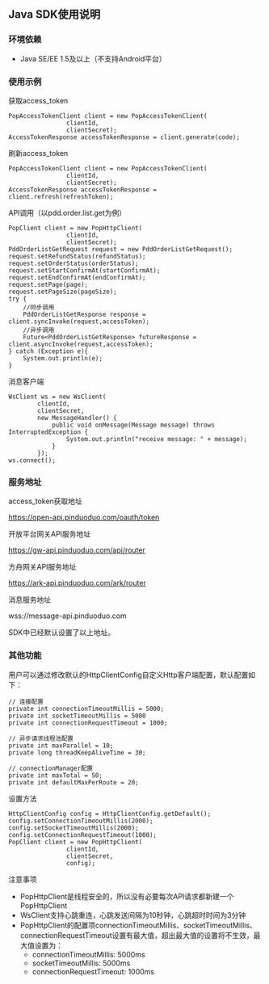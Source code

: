 ## Java SDK使用说明

### 环境依赖

- Java SE/EE 1.5及以上（不支持Android平台）

### 使用示例

获取access_token

    PopAccessTokenClient client = new PopAccessTokenClient(
                    clientId,
                    clientSecret);
    AccessTokenResponse accessTokenResponse = client.generate(code);
             

刷新access_token

    PopAccessTokenClient client = new PopAccessTokenClient(
                    clientId,
                    clientSecret);
    AccessTokenResponse accessTokenResponse = client.refresh(refreshToken);

API调用（以pdd.order.list.get为例）

    PopClient client = new PopHttpClient(
                    clientId,
                    clientSecret);
    PddOrderListGetRequest request = new PddOrderListGetRequest();
    request.setRefundStatus(refundStatus);
    request.setOrderStatus(orderStatus);
    request.setStartConfirmAt(startConfirmAt);
    request.setEndConfirmAt(endConfirmAt);
    request.setPage(page);
    request.setPageSize(pageSize);
    try {
    	//同步调用
        PddOrderListGetResponse response = client.syncInvoke(request,accessToken);
        //异步调用
        Future<PddOrderListGetResponse> futureResponse = client.asyncInvoke(request,accessToken);
    } catch (Exception e){
        System.out.println(e);
    }

消息客户端

    WsClient ws = new WsClient(
            clientId,
            clientSecret,
            new MessageHandler() {
        		public void onMessage(Message message) throws InterruptedException {
    	        	System.out.println("receive message: " + message);
        		}
        	});
    ws.connect();

### 服务地址

access_token获取地址

https://open-api.pinduoduo.com/oauth/token

开放平台网关API服务地址

https://gw-api.pinduoduo.com/api/router

方舟网关API服务地址

https://ark-api.pinduoduo.com/ark/router

消息服务地址

wss://message-api.pinduoduo.com



SDK中已经默认设置了以上地址。

### 其他功能

用户可以通过修改默认的HttpClientConfig自定义Http客户端配置，默认配置如下：

    // 连接配置
    private int connectionTimeoutMillis = 5000;
    private int socketTimeoutMillis = 5000
    private int connectionRequestTimeout = 1000;
    
    // 异步请求线程池配置
    private int maxParallel = 10;
    private long threadKeepAliveTime = 30;
    
    // connectionManager配置
    private int maxTotal = 50;
    private int defaultMaxPerRoute = 20;

设置方法

    HttpClientConfig config = HttpClientConfig.getDefault();
    config.setConnectionTimeoutMillis(2000);
    config.setSocketTimeoutMillis(2000);
    config.setConnectionRequestTimeout(1000);
    PopClient client = new PopHttpClient(
                    clientId,
                    clientSecret,
                    config);

注意事项

- PopHttpClient是线程安全的，所以没有必要每次API请求都新建一个PopHttpClient
- WsClient支持心跳重连，心跳发送间隔为10秒钟，心跳超时时间为3分钟
- PopHttpClient的配置项connectionTimeoutMillis、socketTimeoutMillis、connectionRequestTimeout设置有最大值，超出最大值的设置将不生效，最大值设置为：
    - connectionTimeoutMillis: 5000ms
    - socketTimeoutMillis: 5000ms
    - connectionRequestTimeout: 1000ms


